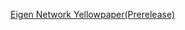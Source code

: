 <p hidden>
[Eigen Network Whitepaper v1](https://github.com/0xEigenLabs/0xeigenlabs.github.io/blob/main/docs/whitepaper/Eigen_Network_Whitepaper_v1.0.pdf)
</p>

[Eigen Network Yellowpaper(Prerelease)](https://github.com/0xEigenLabs/0xeigenlabs.github.io/blob/main/docs/whitepaper/Eigen_ZKZRU_yellowpaper.pdf)
